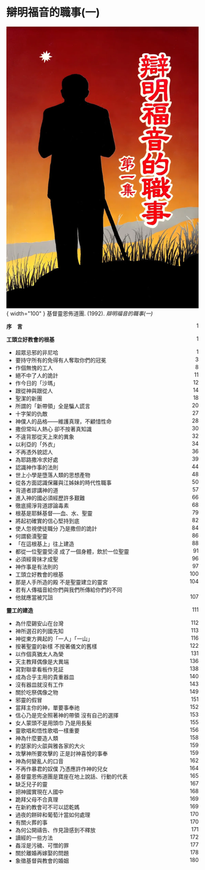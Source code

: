 # 辯明福音的職事(一)
![](../images/cover/辯明福音的職事(一).webp){ width="100" }
基督靈恩佈道團. (1992). *辯明福音的職事(一)*

**序　言** <span style="float: right;">1</span>

**工頭立好教會的根基** <span style="float: right;">1</span>

* 超眾忌邪的非尼哈 <span style="float: right;">1</span>
* 要持守所有的免得有人奪取你們的冠冕 <span style="float: right;">3</span>
* 作個無愧的工人 <span style="float: right;">8</span>
* 絕不中了人的詭計 <span style="float: right;">11</span>
* 作今日的「沙瑪」 <span style="float: right;">12</span>
* 跟從神與跟從人 <span style="float: right;">14</span>
* 聖潔的新團 <span style="float: right;">18</span>
* 所謂的「新帶領」全是騙人謊言 <span style="float: right;">20</span>
* 十字架的仇敵 <span style="float: right;">27</span>
* 神僕人的品格——維護真理，不顧惜性命 <span style="float: right;">28</span>
* 撒但常叫人熱心 卻不按著真知識 <span style="float: right;">30</span>
* 不違背那從天上來的異象 <span style="float: right;">32</span>
* 以利亞的「外衣」 <span style="float: right;">34</span>
* 不再憑外貌認人 <span style="float: right;">36</span>
* 為耶路撒冷求好處 <span style="float: right;">39</span>
* 認識神作事的法則 <span style="float: right;">44</span>
* 世上小學是墮落人類的思想產物 <span style="float: right;">48</span>
* 從各方面認識保羅與江姊妹的時代性職事 <span style="float: right;">50</span>
* 背道者謬講神的道 <span style="float: right;">57</span>
* 進入神的國必須經歷許多艱難 <span style="float: right;">66</span>
* 徹底揚淨背道謬論毒素 <span style="float: right;">68</span>
* 根基是耶穌基督──血、水、聖靈 <span style="float: right;">79</span>
* 將起初確實的信心堅持到底 <span style="float: right;">82</span>
* 使人忽視使徒職分 乃是撒但的詭計 <span style="float: right;">84</span>
* 何謂褻瀆聖靈 <span style="float: right;">86</span>
* 「在這根基上」往上建造 <span style="float: right;">88</span>
* 都從一位聖靈受浸 成了一個身體，飲於一位聖靈 <span style="float: right;">91</span>
* 必須經膏抹才成聖 <span style="float: right;">96</span>
* 神作事是有法則的 <span style="float: right;">97</span>
* 工頭立好教會的根基 <span style="float: right;">100</span>
* 那是人手所造的殿 不是聖靈建立的靈宮 <span style="float: right;">104</span>
* 若有人傳福音給你們與我們所傳給你們的不同</span>
* 他就應當被咒詛 <span style="float: right;">107</span>

**靈工的建造** <span style="float: right;">111</span>

* 為什麼錫安山在台灣 <span style="float: right;">112</span>
* 神所選召的列國先知 <span style="float: right;">113</span>
* 神從東方興起的「一人」「一山」 <span style="float: right;">116</span>
* 按著聖靈的新樣 不按著儀文的舊樣 <span style="float: right;">122</span>
* 以作個真猶太人為榮 <span style="float: right;">131</span>
* 天主教拜偶像是大異端 <span style="float: right;">136</span>
* 寫對聯拿看板作見証 <span style="float: right;">138</span>
* 成為合乎主用的貴重器皿 <span style="float: right;">140</span>
* 沒有器皿就沒有工作 <span style="float: right;">143</span>
* 關於吃祭偶像之物 <span style="float: right;">149</span>
* 邪靈的假冒 <span style="float: right;">151</span>
* 當拜主你的神，單要事奉祂 <span style="float: right;">152</span>
* 信心乃是完全照著神的帶領 沒有自己的選擇 <span style="float: right;">153</span>
* 女人蒙頭不是用頭巾 乃是用長髮 <span style="float: right;">155</span>
* 靈歌唱和悟性歌唱一樣重要 <span style="float: right;">156</span>
* 神為什麼要造人類 <span style="float: right;">158</span>
* 約瑟家的火燄與雅各家的大火 <span style="float: right;">159</span>
* 攻擊神所要攻擊的 正是討神喜悅的事奉 <span style="float: right;">159</span>
* 神為何變亂人的口音 <span style="float: right;">162</span>
* 不再作暴君的奴僕 乃憑應許作神的兒女 <span style="float: right;">164</span>
* 基督靈恩佈道團是寶座在地上說話、行動的代表 <span style="float: right;">165</span>
* 缺乏兒子的靈 <span style="float: right;">167</span>
* 把神國實現在人國中 <span style="float: right;">168</span>
* 跪拜父母不合真理 <span style="float: right;">169</span>
* 在新約教會可不可以認乾媽 <span style="float: right;">169</span>
* 過夜的餅碎和葡萄汁當如何處理 <span style="float: right;">170</span>
* 有關火葬的事 <span style="float: right;">170</span>
* 為何公開禱告、作見證感到不釋放 <span style="float: right;">171</span>
* 讀經的一些方法 <span style="float: right;">172</span>
* 姦淫是污穢、可憎的罪 <span style="float: right;">177</span>
* 關於離婚再嫁娶的問題 <span style="float: right;">178</span>
* 象徵基督與教會的婚姻 <span style="float: right;">180</span>
